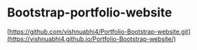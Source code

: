 # Bootstrap-portfolio-website
[https://github.com/vishnuabhi4/Portfolio-Bootstrap-website.git](https://vishnuabhi4.github.io/Portfolio-Bootstrap-website/)

